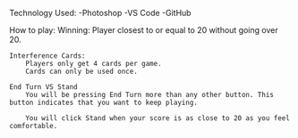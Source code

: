 Technology Used:
-Photoshop
-VS Code
-GitHub


How to play:
    Winning:
        Player closest to or equal to 20 without going over 20.

    Interference Cards: 
        Players only get 4 cards per game.
        Cards can only be used once.

    End Turn VS Stand
        You will be pressing End Turn more than any other button. This button indicates that you want to keep playing.

        You will click Stand when your score is as close to 20 as you feel comfortable.

    